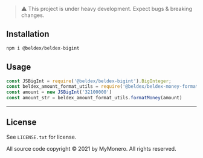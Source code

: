 
> :warning: This project is under heavy development. Expect bugs & breaking changes.

## Installation

```bash
npm i @beldex/beldex-bigint
```

## Usage

```js
const JSBigInt = require('@beldex/beldex-bigint').BigInteger;
const beldex_amount_format_utils = require('@beldex/beldex-money-format');
const amount = new JSBigInt('32100000')
const amount_str = beldex_amount_format_utils.formatMoney(amount)
```

-----

## License

See `LICENSE.txt` for license.

All source code copyright © 2021 by MyMonero. All rights reserved.